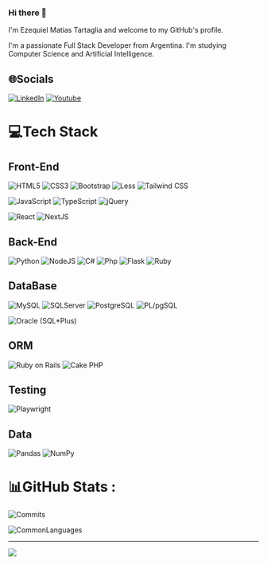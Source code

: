 ### Hi there 👋 

I'm Ezequiel Matias Tartaglia and welcome to my GitHub's profile.

I'm a passionate Full Stack Developer from Argentina. I'm studying Computer Science and Artificial Intelligence.


## 🌐Socials
[![LinkedIn](https://img.shields.io/badge/LinkedIn-%230077B5.svg?logo=linkedin&logoColor=white)](https://www.linkedin.com/in/ezequieltartaglia/)
[![Youtube](https://img.shields.io/badge/Youtube-%23E34F26.svg?logo=youtube&logoColor=white)](https://www.youtube.com/@ez-tech)

# 💻Tech Stack

## Front-End

![HTML5](https://img.shields.io/badge/Html5-%23E34F26?logo=Html5&logoColor=white) ![CSS3](https://img.shields.io/badge/Css3-%231572B6?logo=Css3&logoColor=white) ![Bootstrap](https://img.shields.io/badge/Bootstrap-%23563D7C?logo=Bootstrap&logoColor=white) ![Less](https://img.shields.io/badge/Less-%23E34F26?logo=Less&logoColor=white) ![Tailwind CSS](https://img.shields.io/badge/-Tailwind%20CSS-38B2AC?logo=tailwind-css&logoColor=white)
 

![JavaScript](https://img.shields.io/badge/Javascript-%23323330?logo=Javascript&logoColor=%23F7DF1E) ![TypeScript](https://img.shields.io/badge/Typescript-%23323330?logo=Typescript&logoColor=#007ACC) ![jQuery](https://img.shields.io/badge/JQuery-%230769AD?logo=JQuery&logoColor=white) 

![React](https://img.shields.io/badge/React-%2320232a?logo=React&logoColor=%2361DAFB) ![NextJS](https://img.shields.io/badge/Next.js-%2320232a?logo=Next.js&logoColor=white)

## Back-End

![Python](https://img.shields.io/badge/Python-3670A0?logo=Python&logoColor=ffdd54) ![NodeJS](https://img.shields.io/badge/Node.js-6DA55F?logo=Node.js&logoColor=white) ![C#](https://img.shields.io/badge/CSharp-%2300f?logo=CSharp&logoColor=white) ![Php](https://img.shields.io/badge/Php-%23563D7C?logo=php&logoColor=white) ![Flask](https://img.shields.io/badge/Flask-6DA55F?logo=flask&logoColor=black) ![Ruby](https://img.shields.io/badge/Ruby-%23CC0000?logo=Ruby&logoColor=white) 

## DataBase

![MySQL](https://img.shields.io/badge/Mysql-%2300f?logo=Mysql&logoColor=white) ![SQLServer](https://img.shields.io/badge/Microsoft%20SQL%20Server-grey?logo=Microsoft%20SQL%20Server&logoColor=white) ![PostgreSQL](https://img.shields.io/badge/PostgreSQL-%230769AD?logo=PostgreSQL&logoColor=white) ![PL/pgSQL](https://img.shields.io/badge/PL/pgSQL-%230769AD?logo=PostgreSQL&logoColor=white) 
 
![Oracle (SQL*Plus)](https://img.shields.io/badge/Oracle(SQL*Plus)-grey?logo=Oracle&logoColor=red) 



## ORM

![Ruby on Rails](https://img.shields.io/badge/Ruby%20on%20Rails-%23CC0000?logo=Ruby-on-Rails&logoColor=white) ![Cake PHP](https://img.shields.io/badge/Cake%20PHP-%23563D7C?logo=cakephp&logoColor=white)

## Testing

![Playwright](https://img.shields.io/badge/Playwright-%20-%231e1e1e?logo=Playwright&logoColor=white)

## Data

![Pandas](https://img.shields.io/badge/Pandas-%23150458?logo=Pandas&logoColor=white) ![NumPy](https://img.shields.io/badge/Numpy-%23013243?logo=Numpy&logoColor=white)

# 📊GitHub Stats :
![Commits](https://github-readme-streak-stats.herokuapp.com/?user=EzequielTartaglia&theme=radical&hide_border=false) 

![CommonLanguages](https://github-readme-stats.vercel.app/api/top-langs/?username=EzequielTartaglia&theme=radical&hide_border=false&include_all_commits=true&count_private=true&layout=compact)

---
[![](https://visitcount.itsvg.in/api?id=EzequielTartaglia&icon=0&color=0)](https://visitcount.itsvg.in)
